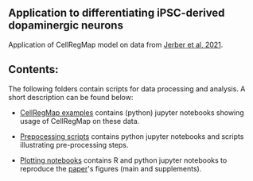 ## Application to differentiating iPSC-derived dopaminergic neurons

Application of CellRegMap model on data from [Jerber et al, 2021](https://www.nature.com/articles/s41588-021-00801-6).

## Contents:

The following folders contain scripts for data processing and analysis.
A short description can be found below:

* [CellRegMap examples](../neuroseq/usage/) contains (python) jupyter notebooks showing usage of CellRegMap on these data.

* [Prepocessing scripts](../neuroseq/preprocessing/) contains python jupyter notebooks and scripts illustrating pre-processing steps.

* [Plotting notebooks](../neuroseq/plotting/) contains R and python jupyter notebooks to reproduce the [paper](https://www.biorxiv.org/content/10.1101/2021.09.01.458524v1)'s figures (main and supplements).
